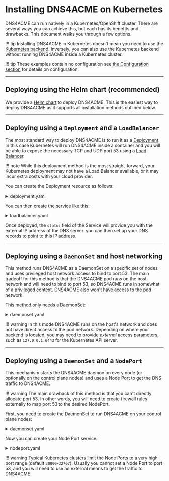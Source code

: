 #  Installing DNS4ACME on Kubernetes

DNS4ACME can run natively in a Kubernetes/OpenShift cluster. There are several ways you can achieve this, but each has its benefits and drawbacks. This document walks you through a few options.

!!! tip
    Installing DNS4ACME in Kubernetes doesn't mean you need to use the [Kubernetes backend](../configuration/backends/kubernetes.md). Inversely, you can also use the Kubernetes backend without running DNS4ACME inside a Kubernetes cluster.

!!! tip
    These examples contain no configuration see [the Configuration section](../configuration/index.md) for details on configuration.

---

## Deploying using the Helm chart (recommended)

We provide a [Helm chart](https://github.com/dns4acme/helm-chart) to deploy DNS4ACME. This is the easiest way to deploy DNS4ACME as it supports all installation methods outlined below.

---

## Deploying using a `Deployment` and a `LoadBalancer`

The most standard way to deploy DNS4ACME is to run it as a [Deployment](https://kubernetes.io/docs/concepts/workloads/controllers/deployment/). In this case Kubernetes will run DNS4ACME inside a container and you will be able to expose the necessary TCP and UDP port 53 using a [Load Balancer](https://kubernetes.io/docs/concepts/services-networking/service/#loadbalancer).

!!! note
    While this deployment method is the most straight-forward, your Kubernetes deployment may not have a Load Balancer available, or it may incur extra costs with your cloud provider.

You can create the Deployment resource as follows:

<details><summary>deployment.yaml</summary>
```yaml
apiVersion: apps/v1
kind: Deployment
metadata:
  name: dns4acme
  namespace: dns4acme # Customize this
spec:
  replicas: 1
  selector:
    matchLabels:
      - app.kubernetes.io/name: dns4acme
  template:
    metadata:
      labels:
        app.kubernetes.io/name: dns4acme
    spec:
      containers:
        - name: dns4acme
          image: ghcr.io/dns4acme/dns4acme
          env: [] # Customize this to include your desired configuration
          ports:
            - containerPort: 5353
              protocol: UDP
            - containerPort: 5353
              protocol: TCP
          livenessProbe:
            tcpSocket:
              port: 5353
```
</details>

You can then create the service like this:

<details><summary>loadbalancer.yaml</summary>
```yaml
apiVersion: v1
kind: Service
metadata:
  name: dns4acme
  namespace: dns4acme
  labels:
    app.kubernetes.io/name: dns4acme
spec:
  selector:
    app.kubernetes.io/name: dns4acme
  type: LoadBalancer
  ports:
    - port: 53
      protocol: UDP
      targetPort: 5353
    - port: 53
      protocol: TCP
      targetPort: 5353
```
</details>

Once deployed, the `status` field of the Service will provide you with the external IP address of the DNS server. you can then set up your DNS records to point to this IP address.

---

## Deploying using a `DaemonSet` and host networking

This method runs DNS4ACME as a DaemonSet on a specific set of nodes and uses privileged host network access to bind to port 53. The main tradeoff for this method is that the DNS4ACME pod runs on the host network and will need to bind to port 53, so DNS4ACME runs in somewhat of a privileged context. DNS4ACME also won't have access to the pod network.

This method only needs a DaemonSet:

<details><summary>daemonset.yaml</summary>
```yaml
apiVersion: apps/v1
kind: DaemonSet
metadata:
  name: dns4acme
  namespace: dns4acme
  labels:
    app.kubernetes.io/name: dns4acme
spec:
  selector:
    matchLabels:
      app.kubernetes.io/name: dns4acme
  template:
    metadata:
      labels:
        app.kubernetes.io/name: dns4acme
    spec:
      # Schedule pods on control plane nodes only:
      affinity:
        nodeAffinity:
          requiredDuringSchedulingIgnoredDuringExecution:
            nodeSelectorTerms:
              - matchExpressions:
                  - key: node-role.kubernetes.io/control-plane
                    operator: Exists
      # Tolerate running on control plane nodes:
      tolerations:
      - key: node-role.kubernetes.io/control-plane
        operator: Exists
        effect: NoSchedule
      - key: node-role.kubernetes.io/master
        operator: Exists
        effect: NoSchedule
      # Enable host networking:
      hostNetwork: true
      containers:
        - name: dns4acme
          image: ghcr.io/dns4acme/dns4acme
          env: # Customize this to include your desired configuration
          - name: DNS4ACME_LISTEN
            value: 0.0.0.0:53 # This is required
          securityContext:
            capabilities:
              add:
              - CAP_NET_BIND_SERVICE # This is needed to bind to port 53
          ports:
            - containerPort: 53
              protocol: UDP
            - containerPort: 53
              protocol: TCP
          livenessProbe:
            tcpSocket:
              port: 53
```
</details>

!!! warning
    In this mode DNS4ACME runs on the host's network and does not have direct access to the pod network. Depending on where your backend is located, you may need to provide *external* access parameters, such as `127.0.0.1:6443` for the Kubernetes API server. 

---

## Deploying using a `DaemonSet` and a `NodePort`

This mechanism starts the DNS4ACME daemon on every node (or optionally on the control plane nodes) and uses a Node Port to get the DNS traffic to DNS4ACME.

!!! warning
    The main drawback of this method is that you can't directly allocate port 53. In other words, you will need to create firewall rules externally to map port 53 to the desired NodePort.  

First, you need to create the DaemonSet to run DNS4ACME on your control plane nodes:

<details><summary>daemonset.yaml</summary>
```yaml
apiVersion: apps/v1
kind: DaemonSet
metadata:
  name: dns4acme
  namespace: dns4acme
  labels:
    app.kubernetes.io/name: dns4acme
spec:
  selector:
    matchLabels:
      app.kubernetes.io/name: dns4acme
  template:
    metadata:
      labels:
        app.kubernetes.io/name: dns4acme
    spec:
      # Schedule pods on control plane nodes only:
      affinity:
        nodeAffinity:
          requiredDuringSchedulingIgnoredDuringExecution:
            nodeSelectorTerms:
              - matchExpressions:
                  - key: node-role.kubernetes.io/control-plane
                    operator: Exists
      # Tolerate running on control plane nodes:
      tolerations:
      - key: node-role.kubernetes.io/control-plane
        operator: Exists
        effect: NoSchedule
      - key: node-role.kubernetes.io/master
        operator: Exists
        effect: NoSchedule
      containers:
        - name: dns4acme
          image: ghcr.io/dns4acme/dns4acme
          env: [] # Customize this to include your desired configuration
          ports:
            - containerPort: 5353
              protocol: UDP
            - containerPort: 5353
              protocol: TCP
          livenessProbe:
            tcpSocket:
              port: 5353
```
</details>

Now you can create your Node Port service:

<details><summary>nodeport.yaml</summary>
```yaml
apiVersion: v1
kind: Service
metadata:
  name: dns4acme
  namespace: dns4acme
  labels:
    app.kubernetes.io/name: dns4acme
spec:
  type: NodePort
  selector:
    app.kubernetes.io/name: dns4acme
  ports:
    - port: 53
      targetPort: 53535
      nodePort: 30053
```
</details>

!!! warning
    Typical Kubernetes clusters limit the Node Ports to a very high port range (default `30000`-`32767`). Usually you 
    cannot set a Node Port to port 53, and you will need to use an external means to get the traffic to DNS4ACME. 